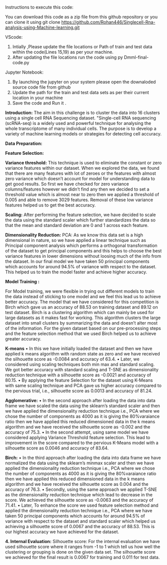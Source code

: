 Instructions to execute this code:

You can download this code as a zip file from this github repository or you can clone it using git clone https://github.com/Rohan446/Singlecell-Rna-analysis-using-Machine-learning.git

VScode:

1. Intially ,Please update the file locations or Path of train and test data within the code(Lines 15,19) as per your machine.
2. After updating the file locations run the code using py Dmml-final-code.py

Jupyter Notebook:

1. By launching the jupyter on your system please open the downaloded source code file from github
2. Update the path for the train and test data sets as per their current location in your machine
3. Save the code and Run it .



**Introduction:**
The aim in this challenge is to cluster the data into 16 clusters using a single cell RNA Sequencing dataset. "Single-cell RNA sequencing (scRNA-seq) is a widely used and powerful technique for analysing the whole transcriptome of many individual cells. The purpose is to develop a variety of machine learning models or strategies for detecting cell accuracy.

**Data Preparation:**

**Feature Selection:**

**Variance threshold:**
This technique is used to eliminate the constant or zero variance features within our dataset. When we explored the data, we found that there are many features with lot of zeroes or the features with almost zero variance which doesn’t account for model for understanding data to get good results. So first we have checked for zero variance columns/features however we didn’t find any then we decided to set a threshold value which is almost near to zero then we applied a threshold of 0.005 and able to remove 3029 features. Removal of these low variance features helped us to get the best accuracy.

**Scaling:**
After performing the feature selection, we have decided to scale the data using the standard scaler which further standardizes the data so that the mean and standard deviation are 0 and 1 across each feature.

**Dimensionality Reduction:**
PCA:
As we know this data set is a high dimensional in nature, so we have applied a linear technique such as Principal component analysis which performs a orthogonal transformation of the dataset to get principal components and this helps to choose the best variance features in lower dimensions without loosing much of the info from the dataset. In our final model we have taken 50 principal components which accounts for around 94.5% of variance with respect to the dataset. This helped us to train the model faster and achieve higher accuracy.


**Model Training :**

For Model training, we were flexible in trying out different models to train the data instead of sticking to one model and we feel this lead us to achieve better accuracy. The model that we have considered for this competition is Birch which gave us an accuracy of 88.53 on training dataset and 89.12 on test dataset.  Birch is a clustering algorithm which can mainly be used for large datasets as it makes fast for working. This algorithm clusters the large dataset into small clusters by summarizing the data and doesn’t alter most of the information. For the given dataset based on our pre-processing steps and the feature selection method that we used Birch helped us to achieve greater accuracy.

**K-means**
•	In this we have initially loaded the dataset and then we have applied k means algorithm with random state as zero and we have received the silhouette score as -0.0084 and accuracy of 63.4. 
•	Later, we considered using scaling techniques both min max and standard scaling. We got better accuracy with standard scaling and T-SNE as dimensionality reduction technique with a silhouette score as -0.0021 and accuracy of 80.15.
•	By applying the feature Selection for the dataset using K-Means with same scaling technique and PCA gave us higher accuracy compared to the pervious trial, i.e., silhouette score as 0.0013 and accuracy of 81.24.

**Agglomerative:**
•	In the second approach after loading the data into data frame we have scaled the data using the sklearn’s standard scaler and then we have applied the dimensionality reduction technique i.e., PCA where we chose the number of components as 4000 as it is giving the 80%varaiance ratio then we have applied this reduced dimensioned data in the k means algorithm and we have received the silhouette score as -0.002 and the accuracy of 75.3.
•	In the second attempt, using same model we have considered applying Variance Threshold feature selection. This lead to improvement in the score compared to the pervious K-Means model with a silhouette score as 0.0046 and accuracy of 83.64.

**Birch:**
•	In the third approach after loading the data into data frame we have normalized the data using the sklearn’s minmax scaler and then we have applied the dimensionality reduction technique i.e., PCA where we chose the number of components as 4000 as it is giving the 80%varaiance ratio then we have applied this reduced dimensioned data in the k means algorithm and we have received the silhouette score as 0.004 and the accuracy of 76.3.
•	Secondly, using the same approach we applied T-SNE as the dimensionality reduction technique which lead to decrease in the score. We achieved the silhouette score as -0.0063 and the accuracy of 71.41.
•	Later, To enhance the score we used feature selection method and applied the dimensionality reduction technique i.e., PCA where we have taken 50 principal components which accounts for around 94.5% of variance with respect to the dataset and standard scaler which helped us achieving a silhouette score of 0.0067 and the accuracy of 88.53. This is our highest accuracy we have achieved for the dataset. 


**4.	Internal Evaluation:**
Silhouette score:
For the internal evaluation we have used silhouette score where it ranges from   -1 to 1 which tell us how well the clustering or grouping is done on the given data set.
The silhouette score we achieved for the final result is 0.0067 for training and 0.011 for test data.


